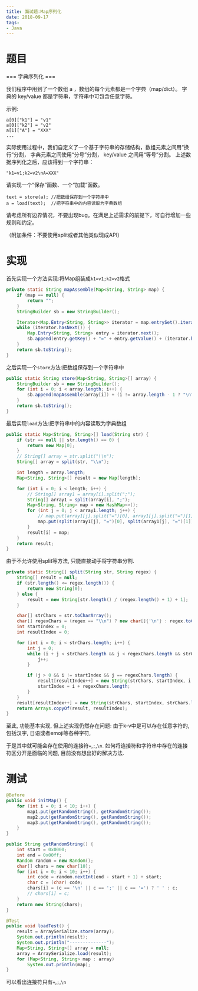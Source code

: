 ```yaml
---
title: 面试题:Map序列化
date: 2018-09-17
tags:
- Java
---
```

# 题目

=== 字典序列化 ===

我们程序中用到了一个数组 a ，数组的每个元素都是一个字典（map/dict）。
字典的 key/value 都是字符串，字符串中可包含任意字符。

示例:

    a[0]["k1"] = "v1"
    a[0]["k2"] = "v2"
    a[1]["A"] = "XXX"
    ...

实际使用过程中，我们自定义了一个基于字符串的存储结构，数组元素之间用“换行”分割，
字典元素之间使用“分号”分割， key/value 之间用“等号”分割。
上述数据序列化之后，应该得到一个字符串：

    "k1=v1;k2=v2\nA=XXX"

请实现一个“保存”函数、一个“加载”函数。

    text = store(a); //把数组保存到一个字符串中
    a = load(text);  //把字符串中的内容读取为字典数组

请考虑所有边界情况，不要出现bug。在满足上述需求的前提下，可自行增加一些规则和约定。

（附加条件：不要使用split或者其他类似现成API）

# 实现

首先实现一个方法实现:将Map组装成`k1=v1;k2=v2`格式

```Java
private static String mapAssemble(Map<String, String> map) {
    if (map == null) {
        return "";
    }
    StringBuilder sb = new StringBuilder();

    Iterator<Map.Entry<String, String>> iterator = map.entrySet().iterator();
    while (iterator.hasNext()) {
        Map.Entry<String, String> entry = iterator.next();
        sb.append(entry.getKey() + "=" + entry.getValue() + (iterator.hasNext() ? ";" : ""));
    }
    return sb.toString();
}
```

之后实现一个`store`方法:把数组保存到一个字符串中

```Java
public static String store(Map<String, String>[] array) {
    StringBuilder sb = new StringBuilder();
    for (int i = 0; i < array.length; i++) {
        sb.append(mapAssemble(array[i]) + (i != array.length - 1 ? "\n" : ""));
    }
    return sb.toString();
}
```
最后实现`load`方法:把字符串中的内容读取为字典数组

```Java
public static Map<String, String>[] load(String str) {
    if (str == null || str.length() == 0) {
        return new Map[0];
    }
    // String[] array = str.split("\\n");
    String[] array = split(str, "\\n");

    int length = array.length;
    Map<String, String>[] result = new Map[length];

    for (int i = 0; i < length; i++) {
        // String[] array1 = array[i].split(";");
        String[] array1 = split(array[i], ";");
        Map<String, String> map = new HashMap<>();
        for (int j = 0; j < array1.length; j++) {
            // map.put(array1[j].split("=")[0], array1[j].split("=")[1]);
            map.put(split(array1[j], "=")[0], split(array1[j], "=")[1]);
        }
        result[i] = map;
    }
    return result;
}
```

由于不允许使用split等方法, 只能直接动手将字符串分割.

```Java
private static String[] split(String str, String regex) {
    String[] result = null;
    if (str.length() <= regex.length()) {
        return new String[0];
    } else {
        result = new String[str.length() / (regex.length() + 1) + 1];
    }

    char[] strChars = str.toCharArray();
    char[] regexChars = (regex == "\\n") ? new char[]{'\n'} : regex.toCharArray();
    int startIndex = 0;
    int resultIndex = 0;

    for (int i = 0; i < strChars.length; i++) {
        int j = 0;
        while (i + j < strChars.length && j < regexChars.length && strChars[i + j] == regexChars[j]) {
            j++;
        }

        if (j > 0 && i != startIndex && j == regexChars.length) {
            result[resultIndex++] = new String(strChars, startIndex, i - startIndex);
            startIndex = i + regexChars.length;
        }
    }
    result[resultIndex++] = new String(strChars, startIndex, strChars.length - startIndex);
    return Arrays.copyOf(result, resultIndex);
}
```

至此, 功能基本实现, 但上述实现仍然存在问题: 由于k-v中是可以存在任意字符的, 包括汉字, 日语或者emoji等各种字符, 

于是其中就可能会存在使用的连接符`=`,`;`,`\n`. 如何将连接符和字符串中存在的连接符区分开是面临的问题, 目前没有想出好的解决方法.

# 测试

```Java
@Before
public void initMap() {
    for (int i = 0; i < 10; i++) {
        map1.put(getRandomString(), getRandomString());
        map2.put(getRandomString(), getRandomString());
        map3.put(getRandomString(), getRandomString());
    }
}

public String getRandomString() {
    int start = 0x0000;
    int end = 0x00ff;
    Random random = new Random();
    char[] chars = new char[10];
    for (int i = 0; i < 10; i++) {
        int code = random.nextInt(end - start + 1) + start;
        char c = (char) code;
        chars[i] = (c == '\n' || c == ';' || c == '=') ? ' ' : c;
        // chars[i] = c;
    }
    return new String(chars);
}

@Test
public void loadTest() {
    result = ArraySerialize.store(array);
    System.out.println(result);
    System.out.println("--------------");
    Map<String, String>[] array = null;
    array = ArraySerialize.load(result);
    for (Map<String, String> map : array)
        System.out.println(map);
}
```

可以看出连接符只有`=`,`;`,`\n`

